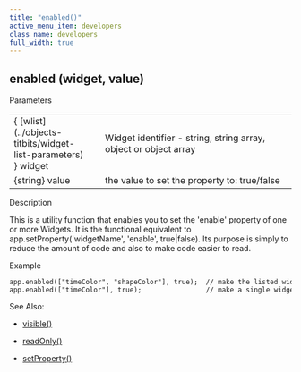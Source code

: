 ```yaml
---
title: "enabled()"
active_menu_item: developers
class_name: developers
full_width: true
---
```



## enabled (widget, value)

Parameters

<table>
<tr>
<td width="166">
{ [wlist](../objects-titbits/widget-list-parameters) } widget

</td>
<td width="1">
</td>
<td width="740">
Widget identifier - string, string array, object or object array

</td>
</tr>
<tr>
<td width="166">
{string} value

</td>
<td width="1">
</td>
<td width="740">
the value to set the property to: true/false

</td>
</tr>
</table>

Description

This is a utility function that enables you to set the 'enable' property of one or more Widgets. It is the functional equivalent to app.setProperty('widgetName', 'enable', true|false). Its purpose is simply to reduce the amount of code and also to make code easier to read.

Example

    app.enabled(["timeColor", "shapeColor"], true);  // make the listed widgets enabled
    app.enabled(["timeColor"], true);                // make a single widget enabled
   

See Also:

 - [visible()](visible)

 - [readOnly()](readonly)

 - [setProperty()](../widget-functions/setproperty)

